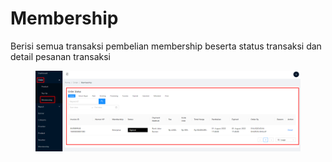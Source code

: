 # Membership

Berisi semua transaksi pembelian membership beserta status transaksi dan detail pesanan transaksi&#x20;

<figure><img src="../../.gitbook/assets/Screenshot_14 (1).png" alt=""><figcaption></figcaption></figure>
